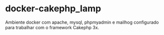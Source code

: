 # docker-cakephp_lamp
Ambiente docker com apache, mysql, phpmyadmin e mailhog configurado para trabalhar com o framework Cakephp 3x.
